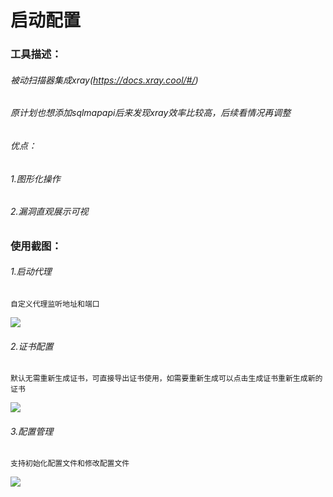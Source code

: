 # 启动配置

### 工具描述：

###### 被动扫描器集成xray(https://docs.xray.cool/#/)
###### 原计划也想添加sqlmapapi后来发现xray效率比较高，后续看情况再调整
###### 优点：
###### 1.图形化操作
###### 2.漏洞直观展示可视

### 使用截图：

###### 1.启动代理
```
自定义代理监听地址和端口
```

![](/assets/xray.gif)



###### 2.证书配置
```
默认无需重新生成证书，可直接导出证书使用，如需要重新生成可以点击生成证书重新生成新的证书
```
![](/assets/xray_cert_make.gif)

###### 3.配置管理
```
支持初始化配置文件和修改配置文件
```
![](/assets/xray_config.jpg)

